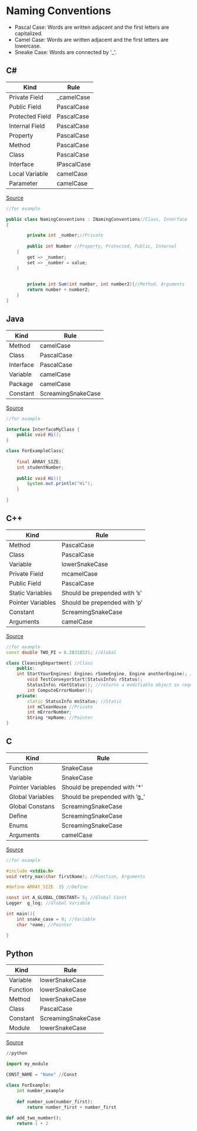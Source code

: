 # Naming Conventions
<ul>
	<li>Pascal Case: Words are written adjacent and the first letters are capitalized.</li>
	<li>Camel Case: Words are written adjacent and the first letters are lowercase.</li>
	<li>Sneake Case: Words are connected by '_'.</li>
</ul>


## C#

| Kind  | Rule |
| ------------- | ------------- |
| Private Field  | _camelCase  |
| Public Field  | PascalCase  |
| Protected Field  | PascalCase  |
| Internal Field  | PascalCase  |
| Property  | PascalCase  |
| Method  | PascalCase  |
| Class  | PascalCase  |
| Interface  | IPascalCase  |
| Local Variable  | camelCase  |
| Parameter  | camelCase  |

[Source](https://www.c-sharpcorner.com/UploadFile/8a67c0/C-Sharp-coding-standards-and-naming-conventions/)

```c#
//for example

public class NamingConventions : INamingConventions//Class, Interface
{   

    	private int _number;//Private
    
    	public int Number //Property, Protected, Public, Internal
	{
		get => _number;
		set => _number = value;
	}

	
    	private int Sum(int number, int number2){//Method, Arguments
		return number + number2;
	}
}
```


## Java

| Kind  | Rule |
| ------------- | ------------- |
| Method  | camelCase  |
| Class  | PascalCase  |
| Interface  | PascalCase  |
| Variable  | camelCase  |
| Package  | camelCase  |
| Constant  | ScreamingSnakeCase  |

[Source](https://www.oracle.com/java/technologies/javase/codeconventions-namingconventions.htmls)

```java
//for example

interface InterfaceMyClass {
    public void Hi();
}

class ForExampleClass{
    
    final ARRAY_SIZE;
    int studentNumber;
    
    public void Hi(){
        System.out.println("Hi");
    }
    
}
```

## C++

| Kind  | Rule |
| ------------- | ------------- |
| Method  | PascalCase  |
| Class  | PascalCase  |
| Variable  | lowerSnakeCase  
| Private Field  | mcamelCase  |
| Public Field  | PascalCase  |
| Static Variables  | Should be prepended with ’s’  |
| Pointer Variables  | Should be prepended with ’p’  |
| Constant  | ScreamingSnakeCase  |
| Arguments  | camelCase  |

[Source](https://users.ece.cmu.edu/~eno/coding/CppCodingStandard.html)

```c++
//for example
const double TWO_PI = 6.28318531; //Global

class CleaningDepartment{ //Class
	public:
	int StartYourEngines( Engine& rSomeEngine, Engine anotherEngine); //Method arguments
		void TestConveyorStart(StatusInfo& rStatus);
		StatusInfo& rGetStatus(); //returns a modifiable object so requires the ’r’ prefix
		int ComputeErrorNumber();
	private:
		static StatusInfo msStatus; //Static
		int mCleanHouse //Private
		int mErrorNumber;
		String *mpName; //Pointer
}

```

## C

| Kind  | Rule |
| ------------- | ------------- |
| Function  | SnakeCase  |
| Variable  | SnakeCase  |
| Pointer Variables  | Should be prepended with ’*’  |
| Global Variables  | Should be prepended with ’g_’  |
| Global Constans  | ScreamingSnakeCase  |
| Define  | ScreamingSnakeCase  |
| Enums  | ScreamingSnakeCase  |
| Arguments  | camelCase  |

[Source](https://users.ece.cmu.edu/~eno/coding/CCodingStandard.html#names)

```c
//for example

#include <stdio.h>
void retry_max(char firstName); //Function, Arguments

#define ARRAY_SIZE  15 //Define

const int A_GLOBAL_CONSTANT= 5; //Global Const
Logger  g_log; //Global Variable

int main(){
	int snake_case = 0; //Variable
	char *name; //Pointer

}

```


## Python
| Kind  | Rule |
| ------------- | ------------- |
| Variable  | lowerSnakeCase  |
| Function  | lowerSnakeCase  |
| Method  | lowerSnakeCase  |
| Class  | PascalCase  |
| Constant  | ScreamingSnakeCase  |
| Module  | lowerSnakeCase  |

[Source](https://realpython.com/python-pep8/)


```python
//python

import my_module

CONST_NAME = "Name" //Const

class ForExample:
	int number_example
	
	def number_sum(number_first):
		return number_first + number_first
		
def add_two_number():
	return 1 + 2

```


